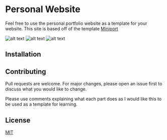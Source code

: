# Personal Website

Feel free to use the personal portfolio website as a template for your website.
This site is based off of the template [Miniport](https://html5up.net/miniport)

![alt text](https://github.com/ttorbik/website/tree/master/WebsiteFiles/images/readmeImages/main.png)
![alt text](https://github.com/ttorbik/website/tree/master/WebsiteFiles/images/readmeImages/work.png)
![alt text](https://github.com/ttorbik/website/tree/master/WebsiteFiles/images/readmeImages/contact.png)

## Installation



## Contributing
Pull requests are welcome. For major changes, please open an issue first to discuss what you would like to change.

Please use comments explaining what each part does as I would like this to be used as a template for learning.

## License
[MIT](https://choosealicense.com/licenses/mit/)